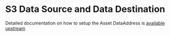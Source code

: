 # S3 Data Source and Data Destination

Detailed documentation on how to setup the Asset DataAddress is 
[available upstream](https://github.com/eclipse-edc/Technology-Aws/tree/1aae860900b77b3e84f072928feaa82c84856c9b/extensions/data-plane/data-plane-aws-s3)
